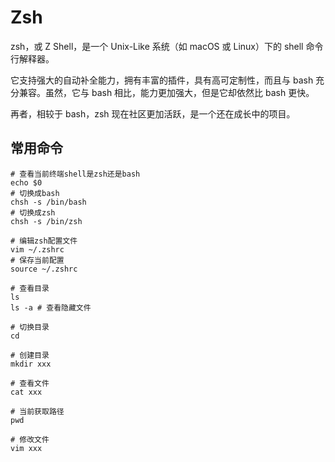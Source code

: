 # Zsh

zsh，或 Z Shell，是一个 Unix-Like 系统（如 macOS 或 Linux）下的 shell 命令行解释器。

它支持强大的自动补全能力，拥有丰富的插件，具有高可定制性，而且与 bash 充分兼容。虽然，它与 bash 相比，能力更加强大，但是它却依然比 bash 更快。

再者，相较于 bash，zsh 现在社区更加活跃，是一个还在成长中的项目。



## 常用命令

```shell
# 查看当前终端shell是zsh还是bash
echo $0
# 切换成bash
chsh -s /bin/bash
# 切换成zsh
chsh -s /bin/zsh

# 编辑zsh配置文件
vim ~/.zshrc
# 保存当前配置
source ~/.zshrc

# 查看目录
ls
ls -a # 查看隐藏文件

# 切换目录
cd

# 创建目录
mkdir xxx

# 查看文件
cat xxx

# 当前获取路径
pwd

# 修改文件
vim xxx
```

 

